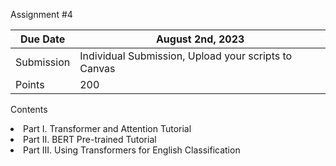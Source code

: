 Assignment \#4

| Due Date   | August 2nd, 2023                             |
|------------|-------------------------------------------------------|
| Submission | Individual Submission, Upload your scripts to Canvas  |
| Points     | 200                                                   |

Contents
<ui>
  <li>Part I. Transformer and Attention Tutorial</li>
  <li>Part II. BERT Pre-trained Tutorial</li>
  <li>Part III. Using Transformers for English Classification</li>
</ui>
